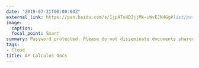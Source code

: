 ```yaml
---
date: "2019-07-21T00:00:00Z"
external_link: https://pan.baidu.com/s/1jpATu4DJjjMk-uWvEJN4Gg#list/path=%2FAP_Calculus_Docs
image:
  caption: 
  focal_point: Smart
summary: Password protected. Please do not disseminate documents shared in this link.
tags: 
- Cloud
title: AP Calculus Docs
---
```


